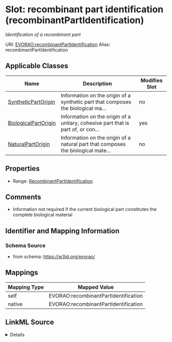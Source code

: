 

# Slot: recombinant part identification (recombinantPartIdentification) 


_Identification of a recombinant part_





URI: [EVORAO:recombinantPartIdentification](https://w3id.org/evorao/recombinantPartIdentification)
Alias: recombinantPartIdentification

<!-- no inheritance hierarchy -->





## Applicable Classes

| Name | Description | Modifies Slot |
| --- | --- | --- |
| [SyntheticPartOrigin](SyntheticPartOrigin.md) | Information on the origin of a synthetic part that composes the biological ma... |  no  |
| [BiologicalPartOrigin](BiologicalPartOrigin.md) | Information on the origin of a unitary, cohesive part that is part of, or con... |  yes  |
| [NaturalPartOrigin](NaturalPartOrigin.md) | Information on the origin of a natural part that composes the biological mate... |  no  |







## Properties

* Range: [RecombinantPartIdentification](RecombinantPartIdentification.md)





## Comments

* Information not required if the current biological part constitutes the complete biological material

## Identifier and Mapping Information







### Schema Source


* from schema: https://w3id.org/evorao/




## Mappings

| Mapping Type | Mapped Value |
| ---  | ---  |
| self | EVORAO:recombinantPartIdentification |
| native | EVORAO:recombinantPartIdentification |




## LinkML Source

<details>
```yaml
name: recombinantPartIdentification
description: Identification of a recombinant part
title: recombinant part identification
comments:
- Information not required if the current biological part constitutes the complete
  biological material
from_schema: https://w3id.org/evorao/
rank: 1000
alias: recombinantPartIdentification
domain_of:
- BiologicalPartOrigin
range: RecombinantPartIdentification
required: false
multivalued: false

```
</details>